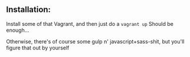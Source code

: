 
Installation:
-------------
Install some of that Vagrant, and then just do a `vagrant up`
Should be enough...

Otherwise, there's of course some gulp n' javascript+sass-shit, but you'll figure that out by yourself
